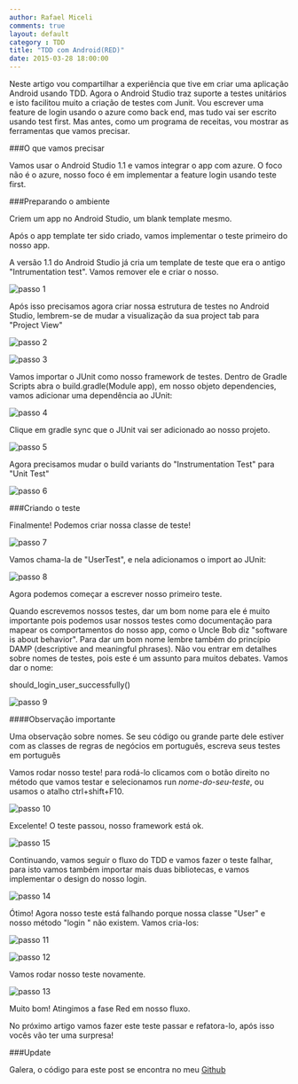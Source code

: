 ```yaml
---
author: Rafael Miceli
comments: true
layout: default
category : TDD
title: "TDD com Android(RED)"
date: 2015-03-28 18:00:00
---
```



Neste artigo vou compartilhar a experiência que tive em criar uma aplicação Android usando TDD. 
Agora o Android Studio traz suporte a testes unitários e isto facilitou muito a criação de testes com Junit. 
Vou escrever uma feature de login usando o azure como back end, mas tudo vai ser escrito usando test first. 
Mas antes, como um programa de receitas, vou mostrar as ferramentas que vamos precisar. 

###O que vamos precisar

Vamos usar o Android Studio 1.1 e vamos integrar o app com azure. O foco não é o azure, nosso foco é em implementar a feature login usando teste first.

###Preparando o ambiente
 
Criem um app no Android Studio, um blank template mesmo.

Após o app template ter sido criado, vamos implementar o teste primeiro do nosso app.

A versão 1.1 do Android Studio já cria um template de teste que era o antigo "Intrumentation test". Vamos remover ele e criar o nosso. 

![passo 1](http://rafael-miceli.com.br/ico/TDD-Com-Android-RED/passo1.png)

Após isso precisamos agora criar nossa estrutura de testes no Android Studio, lembrem-se de mudar a visualização da sua project tab para "Project View"

![passo 2](http://rafael-miceli.com.br/ico/TDD-Com-Android-RED/passo2.png)

![passo 3](http://rafael-miceli.com.br/ico/TDD-Com-Android-RED/passo3.png)

Vamos importar o JUnit como nosso framework de testes. Dentro de Gradle Scripts abra o build.gradle(Module app), em nosso objeto dependencies, vamos adicionar uma dependência ao JUnit: 

![passo 4](http://rafael-miceli.com.br/ico/TDD-Com-Android-RED/passo4.png)

Clique em gradle sync que o JUnit vai ser adicionado ao nosso projeto. 

![passo 5](http://rafael-miceli.com.br/ico/TDD-Com-Android-RED/passo5.png)

Agora precisamos mudar o build variants do "Instrumentation Test" para "Unit Test"

![passo 6](http://rafael-miceli.com.br/ico/TDD-Com-Android-RED/passo6.png)

###Criando o teste

Finalmente! Podemos criar nossa classe de teste!

![passo 7](http://rafael-miceli.com.br/ico/TDD-Com-Android-RED/passo7.png)

Vamos chama-la de "UserTest", e nela adicionamos o import ao JUnit: 

![passo 8](http://rafael-miceli.com.br/ico/TDD-Com-Android-RED/passo8.png)

Agora podemos começar a escrever nosso primeiro teste. 

Quando escrevemos nossos testes, dar um bom nome para ele é muito importante pois podemos usar nossos testes como documentação para mapear os comportamentos do nosso app, como o Uncle Bob diz "software is about behavior". 
Para dar um bom nome lembre também do princípio DAMP (descriptive and meaningful phrases). 
Não vou entrar em detalhes sobre nomes de testes, pois este é um assunto para muitos debates. Vamos dar o nome:  

should_login_user_successfully() 

![passo 9](http://rafael-miceli.com.br/ico/TDD-Com-Android-RED/passo9.png)

####Observação importante

Uma observação sobre nomes. Se seu código ou grande parte dele estiver com as classes de regras de negócios em português, escreva seus testes em português 

Vamos rodar nosso teste! para rodá-lo clicamos com o botão direito no método que vamos testar e selecionamos run *nome-do-seu-teste*, ou usamos o atalho ctrl+shift+F10. 

![passo 10](http://rafael-miceli.com.br/ico/TDD-Com-Android-RED/passo10.png)

Excelente! O teste passou, nosso framework está ok. 

![passo 15](http://rafael-miceli.com.br/ico/TDD-Com-Android-RED/passo15.png)

Continuando, vamos seguir o fluxo do TDD e vamos fazer o teste falhar, para isto vamos também importar mais duas bibliotecas, e vamos implementar o design do nosso login. 

![passo 14](http://rafael-miceli.com.br/ico/TDD-Com-Android-RED/passo14.png)

Ótimo! Agora nosso teste está falhando porque nossa classe "User" e nosso método "login " não existem. 
Vamos cria-los: 

![passo 11](http://rafael-miceli.com.br/ico/TDD-Com-Android-RED/passo11.png)

![passo 12](http://rafael-miceli.com.br/ico/TDD-Com-Android-RED/passo12.png)

Vamos rodar nosso teste novamente. 

![passo 13](http://rafael-miceli.com.br/ico/TDD-Com-Android-RED/passo13.png)

Muito bom! Atingimos a fase Red em nosso fluxo. 

No próximo artigo vamos fazer este teste passar e refatora-lo, após isso vocês vão ter uma surpresa! 

###Update

Galera, o código para este post se encontra no meu [Github](https://github.com/Rafael-Miceli/Blog-Codes/tree/master/IdeiasComAzeite/NewAndroidUnitTestModel)
